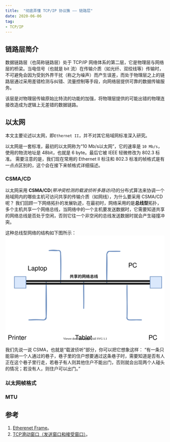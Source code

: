 ```yaml
---
title:  "彻底弄懂 TCP/IP 协议簇 —— 链路层"
date: 2020-06-06
tag:
- TCP/IP
---
```


## 链路层简介
数据链路层（也简称链路层）处于 TCP/IP 网络体系的第二层，它是物理层与网络层的桥梁。当电信号（也就是 bit 流）在传输介质（如光纤、双绞线等）传输时，不可避免会因为受到外界干扰（称之为噪声）而产生误差，而处于物理层之上的链路层通过采用差错检测与纠错、流量控制等手段，向网络层提供可靠的数据传输服务。

该层是对物理层传输原始比特流的功能的加强，将物理层提供的可能出错的物理连接改造成为逻辑上无差错的数据链路。

## 以太网
本文主要论述以太网，即`Ethernet II`，并不对其它局域网标准深入研究。

以太网是一套标准，最初的以太网称为“10 Mb/s以太网”，它的速率是 `10 Mb/s`，使用的物流地址是 48bit，也就是 6 byte。最后它被 IEEE 轻微修改为 802.3 标准。
需要注意的是，我们现在常用的 Ethernet II 标注和 802.3 标准的帧格式是有一点点区别的，这个会在接下来帧格式详细描述。

### CSMA/CD
以太网采用 **CSMA/CD**(*带冲突检测的载波侦听多路访问*)的分布式算法来协调一个局域网内的哪些主机可访问共享的传输介质（如网线），为什么要采用 CSMA/CD 呢？
我们回顾一下网络拓扑的发展轨迹，在最初时，网络采用的是**总线型**拓扑，多个主机共享一个网络总线，当网络中的一个主机要发送数据时，它需要知道共享的网络总线是否处于空闲，否则它往一个非空闲的总线发送数据时就会产生碰撞冲突。

这种总线型网络的结构如下图所示：
![总线型网络拓扑](/assets/image/posts/2020-06-06-01.svg?style=centerme)

我们先说一说 CSMA，也就是“载波侦听”部分，你可以把它想象这样：
“有一条只能容纳一个人通过的巷子，巷子里的住户想要通过这条巷子时，需要知道是否有人正在这个巷子里行走，若巷子有人则其他住户不能出门，否则就会出现两个人碰头的情况；若没有人，则住户可以出门。”


### 以太网帧格式

### MTU


## 参考
1. [Etherenet Frame](https://en.wikipedia.org/wiki/Ethernet_frame)。
2. [TCP滑动窗口（发送窗口和接受窗口）](https://www.cnblogs.com/hongdada/p/11171068.html)。